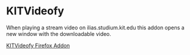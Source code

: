 # KITVideofy
When playing a stream video on ilias.studium.kit.edu this addon opens a new window with the downloadable video.


[KITVideofy Firefox Addon](https://addons.mozilla.org/de/firefox/addon/kit_videofy/)
